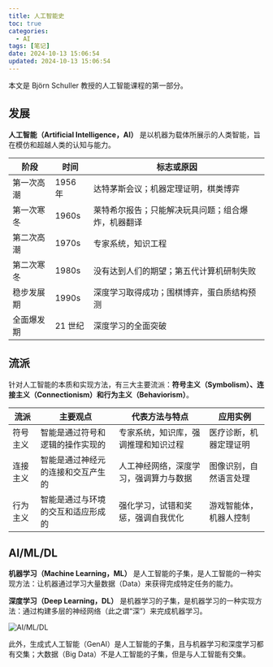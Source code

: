 ```yaml
---
title: 人工智能史
toc: true
categories:
  - AI
tags: [笔记]
date: 2024-10-13 15:06:54
updated: 2024-10-13 15:06:54
---
```


本文是 Björn Schuller 教授的人工智能课程的第一部分。

## 发展

**人工智能（Artificial Intelligence，AI）** 是以机器为载体所展示的人类智能，旨在模仿和超越人类的认知与能力。

| 阶段       | 时间    | 标志或原因                                         |
| ---------- | ------- | -------------------------------------------------- |
| 第一次高潮 | 1956 年 | 达特茅斯会议；机器定理证明，棋类博弈               |
| 第一次寒冬 | 1960s   | 莱特希尔报告；只能解决玩具问题；组合爆炸，机器翻译 |
| 第二次高潮 | 1970s   | 专家系统，知识工程                                 |
| 第二次寒冬 | 1980s   | 没有达到人们的期望；第五代计算机研制失败           |
| 稳步发展期 | 1990s   | 深度学习取得成功；围棋博弈，蛋白质结构预测         |
| 全面爆发期 | 21 世纪 | 深度学习的全面突破                                 |

<!-- more -->

## 流派

针对人工智能的本质和实现方法，有三大主要流派：**符号主义（Symbolism）、连接主义（Connectionism）和行为主义（Behaviorism）**。

| 流派     | 主要观点                           | 代表方法与特点                         | 应用实例               |
| -------- | ---------------------------------- | -------------------------------------- | ---------------------- |
| 符号主义 | 智能是通过符号和逻辑的操作实现的   | 专家系统，知识库，强调推理和知识过程   | 医疗诊断，机器定理证明 |
| 连接主义 | 智能是通过神经元的连接和交互产生的 | 人工神经网络，深度学习，强调算力与数据 | 图像识别，自然语言处理 |
| 行为主义 | 智能是通过与环境的交互和适应形成的 | 强化学习，试错和奖惩，强调自我优化     | 游戏智能体，机器人控制 |

## AI/ML/DL

**机器学习（Machine Learning，ML）** 是人工智能的子集，是人工智能的一种实现方法：让机器通过学习大量数据（Data）来获得完成特定任务的能力。

**深度学习（Deep Learning，DL）** 是机器学习的子集，是机器学习的一种实现方法：通过构建多层的神经网络（此之谓“深”）来完成机器学习。

![AI/ML/DL](AI-ML-DL.png)

此外，生成式人工智能（GenAI）是人工智能的子集，且与机器学习和深度学习都有交集；大数据（Big Data）不是人工智能的子集，但是与人工智能有交集。
